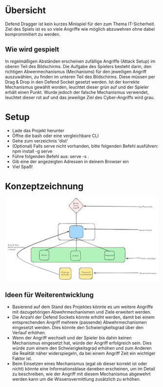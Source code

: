 # Übersicht

Defend Dragger ist kein kurzes Minispiel für den zum Thema IT-Sicherheit. Ziel des Spiels ist es so viele Angriffe wie möglich abzuwehren ohne dabei komprommitiert zu werden.

## Wie wird gespielt

In regelmäßigen Abständen erscheinen zufällige Angriffe (Attack Setup) im oberen Teil des Bildschirms. Die Aufgabe des Spielers besteht darin, den richtigen Abwermechanismus (Mechanisms) für den jeweiligen Angriff auszuwählen, zu finden im unteren Teil des Bildschirms. Diese müssen per Drag & Drop in den Defend Socket gesetzt werden. Ist der korrekte Mechanismus gewählt worden, leuchtet dieser grün auf und der Spieler erhält einen Punkt. Wurde jedoch der falsche Mechanismus verwendet, leuchtet dieser rot auf und das jeweilige Ziel des Cyber-Angriffs wird grau.

# Setup

- Lade das Projekt herunter
- Öffne die bash oder eine vergleichbare CLI
- Gehe zum verzeichnis 'dist'
- (Optional) Falls serve nicht vorhanden, bitte folgenden Befehl ausführen: npm install -g serve
- Führe folgenden Befehl aus: serve -s .
- Gib eine der angezeigten Adressen in deinem Browser ein
- Viel Spaß!

# Konzeptzeichnung

![Konzeptzeichnung](public/images/concept.png)

## Ideen für Weiterentwicklung

- Basierend auf dem Stand des Projektes könnte es um weitere Angriffe mit dazugehörigen Abwehrmechanismen und Ziele erweitert werden.
- Die Anzahl der Defend Sockets könnte erhöht werden, damit bei einem entsprechenden Angriff mehrere (passende) Abwehrmechanismen eingesetzt werden. Dies könnte den Schwierigkeitsgrad über den Verlauf erhöhen.
- Wenn der Angriff wechselt und der Spieler bis dahin keinen Mechanismus eingesetzt hat, würde der Angriff erfolgreich sein. Dies würde zum einem den Schwierigkeitsgrad erhöhen und zum Anderen die Realität näher widerspiegeln, da bei einem Angriff Zeit ein wichtiger Faktor ist.
- Beim Einsetzen eines Mechanismus (egal ob dieser korrekt ist oder nicht) könnte eine Informationsblase daneben erscheinen, um im Detail zu beschreiben, wie der Angriff mit diesem Mechanismus abgewehrt werden kann um die Wissensvermittlung zusätzlich zu erhöhen.
